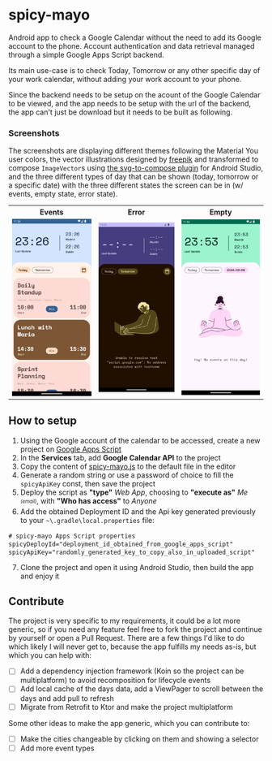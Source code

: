 # spicy-mayo

Android app to check a Google Calendar without the need to add its Google account to the phone.
Account authentication and data retrieval managed through a simple Google Apps Script backend.

Its main use-case is to check Today, Tomorrow or any other specific day of your work calendar, without adding your work account to your phone.

Since the backend needs to be setup on the acount of the Google Calendar to be viewed, and the app needs to be setup with the url of the backend, the app can't just be download but it needs to be built as following.

### Screenshots

The screenshots are displaying different themes following the Material You user colors, the vector illustrations designed by [freepik](https://www.freepik.com/free-vector/hand-drawn-people-doodle-illustration_126362575.htm) and transformed to compose `ImageVector`s using [the svg-to-compose plugin](https://plugins.jetbrains.com/plugin/18619-svg-to-compose) for Android Studio, and the three different types of day that can be shown (today, tomorrow or a specific date) with the three different states the screen can be in (w/ events, empty state, error state).

 <table>
  <tr>
    <th>Events</th>
    <th>Error</th>
    <th>Empty</th>
  </tr>
  <tr>
    <td><img src="docs/screenshot-1.png" width="270px"/></td>
    <td><img src="docs/screenshot-2.png" width="270px"/></td>
    <td><img src="docs/screenshot-3.png" width="270px"/></td>
  </tr>
</table> 

## How to setup

1. Using the Google account of the calendar to be accessed, create a new project on [Google Apps Script](https://script.google.com/home)
2. In the **Services** tab, add **Google Calendar API** to the project
3. Copy the content of [spicy-mayo.js](spicy-mayo.js) to the default file in the editor
4. Generate a random string or use a password of choice to fill the `spicyApiKey` const, then save the project
5. Deploy the script as **"type"** <i>Web App</i>, choosing to **"execute as"** <i>Me <sub><sup>(email)</sup></sub></i>, with **"Who has access"** to <i>Anyone</i>
6. Add the obtained Deployment ID and the Api key generated previously to your `~\.gradle\local.properties` file:

  ```properties
  # spicy-mayo Apps Script properties
  spicyDeployId="deployment_id_obtained_from_google_apps_script"
  spicyApiKey="randomly_generated_key_to_copy_also_in_uploaded_script"
  ```
7. Clone the project and open it using Android Studio, then build the app and enjoy it

## Contribute

The project is very specific to my requirements, it could be a lot more generic, so if you need any feature feel free to fork the project and continue by yourself or open a Pull Request. There are a few things I'd like to do which likely I will never get to, because the app fulfills my needs as-is, but which you can help with:

* [ ] Add a dependency injection framework (Koin so the project can be multiplatform) to avoid recomposition for lifecycle events
* [ ] Add local cache of the days data, add a ViewPager to scroll between the days and add pull to refresh
* [ ] Migrate from Retrofit to Ktor and make the project multiplatform

Some other ideas to make the app generic, which you can contribute to:

* [ ] Make the cities changeable by clicking on them and showing a selector
* [ ] Add more event types
